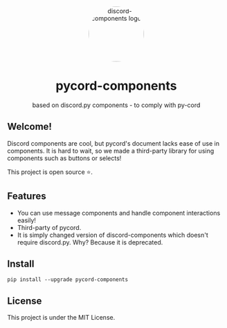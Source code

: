 <div align="center">
    <a href="https://pypi.org/project/discord-components"><img src="https://raw.githubusercontent.com/kiki7000/discord.py-components/master/.github/logo.png" alt="discord-components logo" height="128" style="border-radius: 50%"></a>
    <h1>pycord-components</h1>
    <p>based on discord.py components - to comply with py-cord</p>
</div>

## Welcome!

Discord components are cool, but pycord's document lacks ease of use in components. It
is hard to wait, so we made a third-party library for using components such as
buttons or selects!

This project is open source ⭐.

## Features

- You can use message components and handle component interactions easily!
- Third-party of pycord.
- It is simply changed version of discord-components which doesn't require discord.py. Why? Because it is deprecated.

## Install

```
pip install --upgrade pycord-components
```

## License

This project is under the MIT License.
